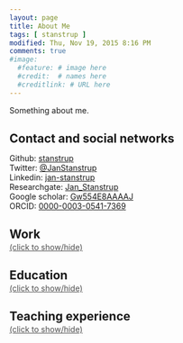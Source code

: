 ```yaml
---
layout: page
title: About Me
tags: [ stanstrup ]
modified: Thu, Nov 19, 2015 8:16 PM
comments: true
#image:
  #feature: # image here
  #credit:  # names here
  #creditlink: # URL here
---
```



Something about me.


<style type='text/css'>
td.td_nowrap {
	white-space: nowrap;
	vertical-align: top;
    padding-right: 3rem;
    width: 10rem;
}
h2 {
	margin-bottom: 0.1rem;
}
</style>


## Contact and social networks

<script language="JavaScript">var username = "stanstrup";var hostname = "gmail.com";var linktext = username + "@" + hostname ;document.write("E-mail: <a href='" + "mail" + "to:" + username + "@" + hostname + "'>" + linktext + "</a>");</script>
Github: [stanstrup](https://github.com/stanstrup)<br>
Twitter: [@JanStanstrup](https://twitter.com/JanStanstrup)<br>
Linkedin: [jan-stanstrup](https://www.linkedin.com/in/jan-stanstrup-85421614)<br>
Researchgate: [Jan_Stanstrup](https://www.researchgate.net/profile/Jan_Stanstrup)<br>
Google scholar: [Gw554E8AAAAJ](https://scholar.google.it/citations?user=Gw554E8AAAAJ&hl=en)<br>
ORCID: [0000-0003-0541-7369](http://orcid.org/0000-0003-0541-7369)







<h2> Work </h2>
<a href="#work" onclick="toggle_visibility('work');" style="color: #4e4e4e;">(click to show/hide)</a>

<div id="work"  style="display: none;">

    <table>
        <tr style="font-weight: bold;">
            <td class="td_nowrap">Mar 2014 - present</td>
            <td>PostDoc - Department of Food Quality and Nutrition, Research and Innovation Centre, Fondazione Edmund Mach (FEM), San Michele all’Adige.<br>
        Scholarship from Villum Fonden.
        </td>
        </tr>
        <tr>
            <td colspan="2">Mapping and translation of retention times between chromatographic systems.</td>
        </tr>
        <tr>
            <td colspan="2" style="padding-top:1rem"><p markdown="1" style="margin-bottom: 0">Project website: predret.org. Code available at on [github](http://github.com/Stanstrup).</p></td>
        </tr>
    </table>

    <table>
        <tr style="font-weight: bold;">
            <td class="td_nowrap">Sep 2010 – Dec 2013</td>
            <td>Ph.D. Student – Department of Nutrition, Exercise and Sports, Faculty of Science, University of Copenhagen</td>
        </tr>
        <tr>
            <td colspan="2">Metabolomics profiles of obese and diabetics after intake of different whey protein fractions.</td>
        </tr>
        <tr>
            <td colspan="2" style="padding-top:1rem"><i>Keywords: LC-MS profiling, Statistical analysis of LC-MS data, Structure elucidation by MS/MS, Biological interpretation</i></td>
        </tr>
        <tr>
            <td colspan="2" style="padding-top:1rem">Supervisor: Professor Lars Ove Dragsted
            </td>
        </tr>
    </table>



    <table>
        <tr style="font-weight: bold;">
            <td class="td_nowrap">May 2010 – June 2010</td>
            <td>Research Assistant – Department of Basic Sciences and Environment, Faculty of Life Sciences, University of Copenhagen (now part of merged faculty)
            </td>
        </tr>
        <tr>
            <td colspan="2">Project on secondary metabolites in macroalgae.</td>
        </tr>
        <tr>
            <td colspan="2" style="padding-top:1rem">Supervisor: Professor Dan Stærk</td>
        </tr>
    </table>



    <table>
        <tr style="font-weight: bold;">
            <td class="td_nowrap">Aug 2008 – Sep 2009</td>
            <td>Pharmacist Student (Pharmaconomist) – Lyngby Svane Apotek
            </td>
        </tr>
    </table>

</div>






<h2> Education </h2>
<a href="#education" onclick="toggle_visibility('education');" style="color: #4e4e4e;">(click to show/hide)</a>

<div id="education"  style="display: none;">


    <table>
        <tr style="font-weight: bold;">
            <td class="td_nowrap">2007 – Nov 2009</td>
            <td>MSc in Pharmacy (MSc.pharm.) – Faculty of Pharmaceutical Sciences, University of Copenhagen (now part of merged faculty)</td>
        </tr>
        <tr>
            <td colspan="2" style="padding-top:1rem">Thesis: Exploring chemodiversity in Dovyalis caffra and alkaloids in Laureliopsis Philippiana Supervisor: Professor Dan Stærk</td>
        </tr>
        <tr>
            <td colspan="2" style="padding-top:1rem">Optional courses: Statistical Design of Experiments, Advanced Organic Chemistry (both theoretical and laboratory course), Advanced Spectroscopy, Medicinal Chemistry, Pharmacokinetics and –dynamics.</td>
        </tr> 
    </table>

    <table>
        <tr style="font-weight: bold;">
            <td class="td_nowrap">2004 – 2007</td>
            <td>BSc in Pharmacy (BSc.pharm.) – Faculty of Pharmaceutical Sciences, University of Copenhagen (now part of merged faculty)</td>
        </tr>
    </table>
</div>




<h2> Teaching experience </h2>
<a href="#teaching" onclick="toggle_visibility('teaching');" style="color: #4e4e4e;">(click to show/hide)</a>

<div id="teaching"  style="display: none;">
<div class="nicetable" markdown="1">

| Year | Activity                                                  | Role                |
|------|-----------------------------------------------------------|---------------------|
| 2012 | Bioactive Components and Health                           | Course coordinator  |
| 2010 | Introduction to Human Nutrition                           | Co-coordinator      |
| 2012 | Nutritional Study Design and Status Assessment            | Lecture             |
| 2011 | Biochemistry exercises                                    | Lecture             |
| 2011 | Internal course in introduction to basic Matlab functions | Teacher             |
| 2011 | Introduction to Nutritional Metabolomics                  | Exercise assistance |
| 2011 | Bachelor student                                          | Supervision         |

</div>

</div>
























